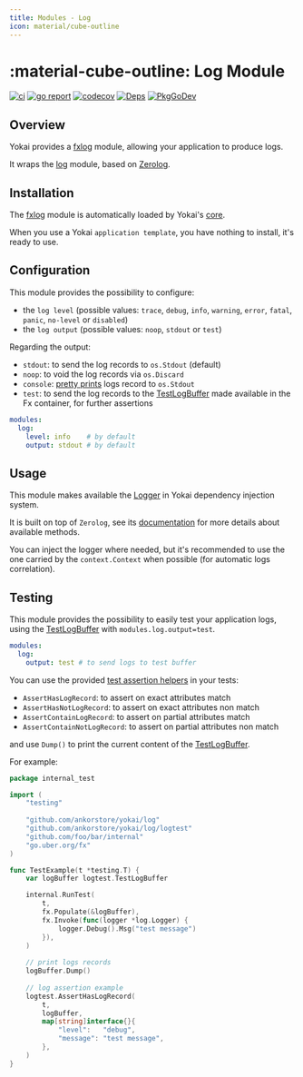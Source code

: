 ```yaml
---
title: Modules - Log
icon: material/cube-outline
---
```


# :material-cube-outline: Log Module

[![ci](https://github.com/ankorstore/yokai/actions/workflows/fxlog-ci.yml/badge.svg)](https://github.com/ankorstore/yokai/actions/workflows/fxlog-ci.yml)
[![go report](https://goreportcard.com/badge/github.com/ankorstore/yokai/fxlog)](https://goreportcard.com/report/github.com/ankorstore/yokai/fxlog)
[![codecov](https://codecov.io/gh/ankorstore/yokai/graph/badge.svg?token=ghUBlFsjhR&flag=fxlog)](https://app.codecov.io/gh/ankorstore/yokai/tree/main/fxlog)
[![Deps](https://img.shields.io/badge/osi-deps-blue)](https://deps.dev/go/github.com%2Fankorstore%2Fyokai%2Ffxlog)
[![PkgGoDev](https://pkg.go.dev/badge/github.com/ankorstore/yokai/fxlog)](https://pkg.go.dev/github.com/ankorstore/yokai/fxlog)

## Overview

Yokai provides a [fxlog](https://github.com/ankorstore/yokai/tree/main/fxlog) module, allowing your application to produce logs.

It wraps the [log](https://github.com/ankorstore/yokai/tree/main/log) module, based on [Zerolog](https://github.com/rs/zerolog).

## Installation

The [fxlog](https://github.com/ankorstore/yokai/tree/main/fxlog) module is automatically loaded by Yokai's [core](fxcore.md).

When you use a Yokai `application template`, you have nothing to install, it's ready to use.

## Configuration

This module provides the possibility to configure:

- the `log level` (possible values: `trace`, `debug`, `info`, `warning`, `error`, `fatal`, `panic`, `no-level` or `disabled`)
- the `log output` (possible values: `noop`, `stdout` or `test`)

Regarding the output:

- `stdout`: to send the log records to `os.Stdout` (default)
- `noop`: to void the log records via `os.Discard`
- `console`: [pretty prints](https://github.com/rs/zerolog#pretty-logging) logs record to `os.Stdout`
- `test`: to send the log records to the [TestLogBuffer](https://github.com/ankorstore/yokai/blob/main/log/logtest/buffer.go) made available in the Fx container, for further assertions

```yaml title="configs/config.yaml"
modules:
  log:
    level: info    # by default
    output: stdout # by default
```

## Usage

This module makes available the [Logger](https://github.com/ankorstore/yokai/blob/main/log/logger.go) in
Yokai dependency injection system.

It is built on top of `Zerolog`, see its [documentation](https://github.com/rs/zerolog) for more details about available methods.

You can inject the logger where needed, but it's recommended to use the one carried by the `context.Context` when possible (for automatic logs correlation).

## Testing

This module provides the possibility to easily test your application logs, using the [TestLogBuffer](https://github.com/ankorstore/yokai/blob/main/log/logtest/buffer.go) with `modules.log.output=test`.

```yaml title="configs/config.test.yaml"
modules:
  log:
    output: test # to send logs to test buffer
```

You can use the provided [test assertion helpers](https://github.com/ankorstore/yokai/blob/main/log/logtest/assert.go) in your tests:

- `AssertHasLogRecord`: to assert on exact attributes match
- `AssertHasNotLogRecord`: to assert on exact attributes non match
- `AssertContainLogRecord`: to assert on partial attributes match
- `AssertContainNotLogRecord`: to assert on partial attributes non match

and use `Dump()` to print the current content of the [TestLogBuffer](https://github.com/ankorstore/yokai/blob/main/log/logtest/buffer.go).

For example:

```go title="internal/example_test.go"
package internal_test

import (
	"testing"
	
	"github.com/ankorstore/yokai/log"
	"github.com/ankorstore/yokai/log/logtest"
	"github.com/foo/bar/internal"
	"go.uber.org/fx"
)

func TestExample(t *testing.T) {
	var logBuffer logtest.TestLogBuffer

	internal.RunTest(
		t,
		fx.Populate(&logBuffer),
		fx.Invoke(func(logger *log.Logger) {
			logger.Debug().Msg("test message")
		}),
	)
	
	// print logs records
	logBuffer.Dump()
	
	// log assertion example
	logtest.AssertHasLogRecord(
		t,
		logBuffer,
		map[string]interface{}{
			"level":   "debug",
			"message": "test message",
		}, 
	)
}
```
